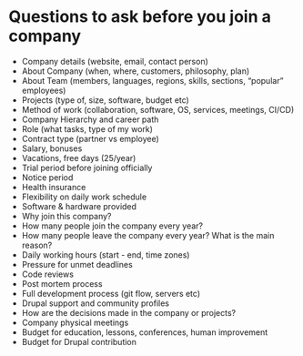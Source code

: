 # Questions to ask before you join a company

- Company details (website, email, contact person)
- About Company (when, where, customers, philosophy, plan)
- About Team (members, languages, regions, skills, sections, “popular” employees)
- Projects (type of, size, software, budget etc)
- Method of work (collaboration, software, OS, services, meetings, CI/CD)
- Company Hierarchy and career path
- Role (what tasks, type of my work)
- Contract type (partner vs employee)
- Salary, bonuses
- Vacations, free days (25/year)
- Trial period before joining officially
- Notice period
- Health insurance
- Flexibility on daily work schedule
- Software & hardware provided
- Why join this company?
- How many people join the company every year?
- How many people leave the company every year? What is the main reason?
- Daily working hours (start - end, time zones)
- Pressure for unmet deadlines
- Code reviews
- Post mortem process
- Full development process (git flow, servers etc)
- Drupal support and community profiles
- How are the decisions made in the company or projects?
- Company physical meetings
- Budget for education, lessons, conferences, human improvement
- Budget for Drupal contribution

